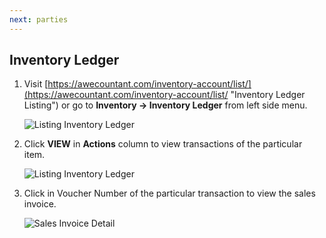 ```yaml
---
next: parties
---
```


## Inventory Ledger	
1. Visit [https://awecountant.com/inventory-account/list/](https://awecountant.com/inventory-account/list/ "Inventory Ledger Listing") or go to **Inventory → Inventory Ledger** from left side menu.

   ![Listing Inventory Ledger](~@assets/img/guide/inventory_ledger_list.jpg)

2. Click **VIEW** in **Actions** column to view transactions of the particular item.
	
	![Listing Inventory Ledger](~@assets/img/guide/inventory_ledger_transaction_list.jpg)

3. Click in Voucher Number of the particular transaction to view the sales invoice.

	![Sales Invoice Detail](~@assets/img/guide/sales_invoice_details.jpg)

